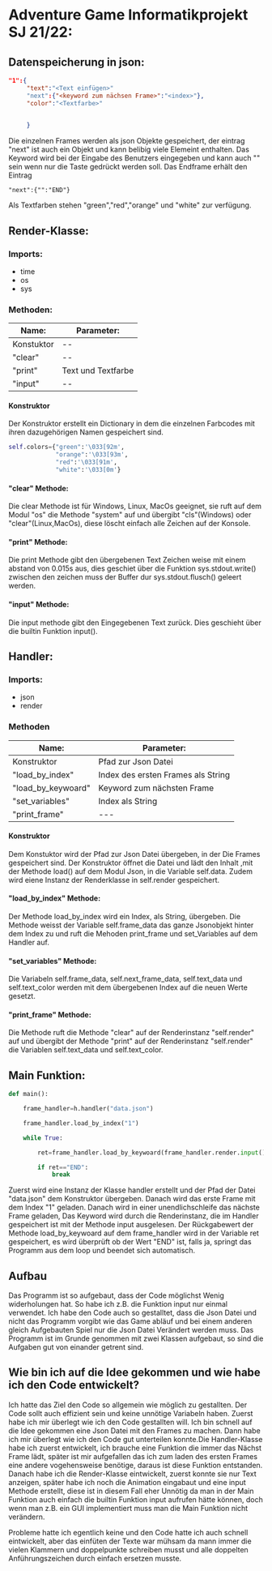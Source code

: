 # Adventure Game Informatikprojekt SJ 21/22:



## Datenspeicherung in json:
``` json
"1":{
     "text":"<Text einfügen>"
     "next":{"<keyword zum nächsen Frame>":"<index>"},
     "color":"<Textfarbe>"
     

     }
```
 Die einzelnen Frames werden als json Objekte gespeichert, der eintrag "next" ist auch ein Objekt und kann belibig viele Elemeint enthalten. Das Keyword wird bei der Eingabe des Benutzers eingegeben und kann auch "" sein wenn nur die Taste <Return> gedrückt werden soll.
 Das Endframe erhält den Eintrag
 ```
 "next":{"":"END"}
 ```
 Als Textfarben stehen "green","red","orange" und "white" zur verfügung.  
 
 

 
## Render-Klasse:

### Imports:
- time
- os
- sys


### Methoden:

|Name:|Parameter:|
|---|---|
|Konstuktor|--|
|"clear"|--|
|"print"|Text und Textfarbe|
|"input"|--|


#### Konstruktor
Der Konstruktor erstellt ein Dictionary in dem die einzelnen Farbcodes mit ihren dazugehörigen Namen gespeichert sind.
``` python
self.colors={"green":'\033[92m',
             "orange":'\033[93m',
             "red":'\033[91m',
             "white":'\033[0m'}
```

#### "clear" Methode:
Die clear Methode ist für Windows, Linux, MacOs geeignet, sie ruft auf dem Modul "os" die Methode "system" auf und übergibt "cls"(Windows) oder "clear"(Linux,MacOs), diese löscht einfach alle Zeichen auf der Konsole.

#### "print" Methode:
Die print Methode gibt den übergebenen Text Zeichen weise mit einem abstand von 0.015s aus, dies geschiet über die Funktion sys.stdout.write() zwischen den zeichen muss der Buffer dur sys.stdout.flusch() geleert werden.

#### "input" Methode:
Die input methode gibt den Eingegebenen Text zurück. Dies geschieht über die builtin Funktion input().



## Handler:
### Imports:
- json
- render

### Methoden
|Name:|Parameter:|
|---|---|
|Konstruktor|Pfad zur Json Datei|
|"load_by_index"|Index des ersten Frames als String|
|"load_by_keywoard"|Keyword zum nächsten Frame|
|"set_variables"|Index als String|
|"print_frame"|---|

#### Konstruktor 
Dem Konstuktor wird der Pfad zur Json Datei übergeben, in der Die Frames gespeichert sind.
Der Konstruktor öffnet die Datei und lädt den Inhalt ,mit der Methode load() auf dem Modul Json, in die Variable self.data. Zudem wird eiene Instanz der Renderklasse in self.render gespeichert.

#### "load_by_index" Methode:
Der Methode load_by_index wird ein Index, als String, übergeben. Die Methode weisst der Variable self.frame_data das ganze Jsonobjekt hinter dem Index zu und ruft die Mehoden print_frame und set_Variables auf dem Handler auf.

#### "set_variables" Methode:
Die Variabeln self.frame_data, self.next_frame_data, self.text_data und self.text_color werden mit dem übergebenen Index auf die neuen Werte gesetzt.

#### "print_frame" Methode:
Die Methode ruft die Methode "clear" auf der Renderinstanz "self.render" auf und übergibt der Methode "print" auf der Renderinstanz "self.render" die Variablen self.text_data und self.text_color.

## Main Funktion:


``` python
def main():

    frame_handler=h.handler("data.json")

    frame_handler.load_by_index("1")

    while True:

        ret=frame_handler.load_by_keywoard(frame_handler.render.input())

        if ret=="END":
            break

```

Zuerst wird eine Instanz der Klasse handler erstellt und der Pfad der Datei "data.json" dem Konstruktor übergeben. Danach wird das erste Frame mit dem Index "1" geladen.
Danach wird in einer unendlichschleife das nächste Frame geladen, Das Keyword wird durch die Renderinstanz, die im Handler gespeichert ist mit der Methode input ausgelesen. Der Rückgabewert der Methode load_by_keywoard auf dem frame_handler wird in der Variable ret gespeichert, es wird überprüft ob der Wert "END" ist, falls ja, springt das Programm aus dem loop und beendet sich automatisch.

## Aufbau

Das Programm ist so aufgebaut, dass der Code möglichst Wenig widerholungen hat. So habe ich z.B. die Funktion input nur einmal verwendet. Ich habe den Code auch so gestalltet, dass die Json Datei und nicht das Programm vorgibt wie das Game abläuf und bei einem anderen gleich Aufgebauten Spiel nur die Json Datei Verändert werden muss. Das Programm ist im Grunde genommen mit zwei Klassen aufgebaut, so sind die Aufgaben gut von einander getrent sind.


## Wie bin ich auf die Idee gekommen und wie habe ich den Code entwickelt?

Ich hatte das Ziel den Code so allgemein wie möglich zu gestallten. Der Code sollt auch effizient sein und keine unnötige Variabeln haben.
Zuerst habe ich mir überlegt wie ich den Code gestallten will. Ich bin schnell auf die Idee gekommen eine Json Datei mit den Frames zu machen. Dann habe ich mir überlegt wie ich den Code gut unterteilen konnte.Die Handler-Klasse habe ich zuerst entwickelt, ich brauche eine Funktion die immer das Nächst Frame lädt, später ist mir aufgefallen das ich zum laden des ersten Frames eine andere vogehensweise benötige, daraus ist diese Funktion entstanden. Danach habe ich die Render-Klasse eintwickelt, zuerst konnte sie nur Text anzeigen, später habe ich noch die Animation eingabaut und eine input Methode erstellt, diese ist in diesem Fall eher Unnötig da man in der Main Funktion auch einfach die builtin Funktion input aufrufen hätte können, doch wenn man z.B. ein GUI implementiert muss man die Main Funktion nicht verändern. 

Probleme hatte ich egentlich keine und den Code hatte ich auch schnell eintwickelt, aber das einfüten der Texte war mühsam da mann immer die vielen Klammern und doppelpunkte schreiben musst und alle doppelten Anführungszeichen durch einfach ersetzen musste.

